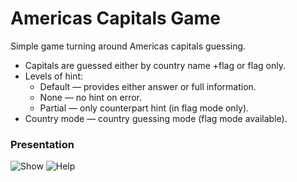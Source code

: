 # Americas Capitals Game
Simple game turning around Americas capitals guessing.

- Capitals are guessed either by country name +flag or flag only.
- Levels of hint: 
    - Default      — provides either answer or full information.
    - None         — no hint on error.
    - Partial      — only counterpart hint (in flag mode only).
- Country mode — country guessing mode (flag mode available).


### Presentation
![Show](http://software9119.technology/files/americascapitalsgame/show.png)
![Help](http://software9119.technology/files/americascapitalsgame/help.png)

